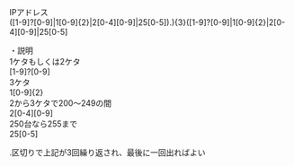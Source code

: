   
IPアドレス  
([1-9]?[0-9]|1[0-9]{2}|2[0-4][0-9]|25[0-5])\.){3}([1-9]?[0-9]|1[0-9]{2}|2[0-4][0-9]|25[0-5]  
  
・説明  
1ケタもしくは2ケタ  
[1-9]?[0-9]   
3ケタ  
1[0-9]{2}   
2から3ケタで200～249の間  
2[0-4][0-9]  
250台なら255まで  
25[0-5]  
  
.区切りで上記が3回繰り返され、最後に一回出ればよい  
